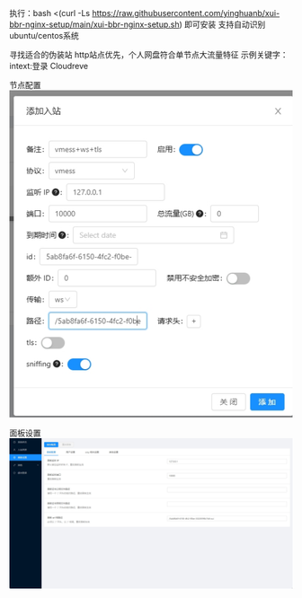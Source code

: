 执行：bash <(curl -Ls https://raw.githubusercontent.com/yinghuanb/xui-bbr-nginx-setup/main/xui-bbr-nginx-setup.sh)
即可安装 支持自动识别ubuntu/centos系统

寻找适合的伪装站
http站点优先，个人网盘符合单节点大流量特征
示例关键字：intext:登录 Cloudreve

节点配置
![Example Image](/1.png)

面板设置
![Example Image](/2.png)
